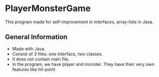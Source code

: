 # PlayerMonsterGame
This program made for self-improvement in interfaces, array-lists in Java.

## General Information
- Made with Java.
- Consist of 3 files: one interface, two classes.
- It does not contain main file.
- In the program, we have player and monster. They have their very own features like hit-point 

